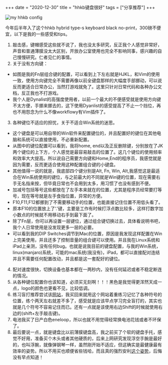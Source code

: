 +++ 
date = "2020-12-30"
title = "hhkb键盘很好"
tags = ["分享推荐"]
+++

![my hhkb config](https://i.imgur.com/nU20xDf.png)

今年后半年入了这个hhkb hybrid type-s keyboard black no-print，300磅不便宜，以下是我的一些感受和tips。

1. 敲击感，键帽感受这些就不说了，我也没太多研究，反正我个人感觉非常好，声音和普通薄膜没太大区别，开放办公室使用也完全不影响同事，感兴趣的自己慢慢研究。仁者见仁的事情。
2. 关于没有方向键：
- 如图是我的Fn层组合键的配置，可以看到上下左右就是HJKL，和Vim的使用一致，使用方向键完全不需要再像以前全键盘那样的大幅度手部挪动，可以说反而更适合日常办公，当然打游戏就免了。这里只针对日常代码和各种办公文档，反正我也不打游戏。
- 我个人是Dynalist的高强度使用者，以前一个最大的不便感受就是使用方向键不太方便，手挪来挪去的，这下使用Dyanlist的感受提高了不止一个挡位，再也不用怨念为什么不像workflowy有Vim插件了。
3. 各种键位不适应的担忧，关于不适合Win系统的迷思。
- 这个键盘是可以用自带的Win软件来配置键位的，并且配置好的键位在其他电脑和系统可以直接使用，不必重新配置。
- 从图中的键位配置可以看到，我将home, end以及正反删除键，分别放在了JK两个键位的上下方，个人感觉是最容易敲击的位置了。这几个键位的使用频率和效率大大提高。所以说自己需要方向键和Home,End的程序员，我感觉就是因为需要，反而更适合使用这种配置组合键的小键盘。
- 其他值得一说的就是，我底部四个键分别是Alt, Fn, Win, Alt,我感觉这是最适合在Win系统使用的键位，与之前最大的不同就是Win键的位置，现在需要右手无名指来按，但毕竟日常也不会用到太多，用习惯了也没有感到不便。 
- 加减号包括等号这些都放在了左手本来就在的位置，尤其是程序员经常要打等号，现在等号就是左手食指位置，异常的方便。
- F10,F11,F12都挪到了不需要移动手的位置，也能直接记住位置不用低头看了。
- 原本F10的位置放上了‘.’键，主要是工作有时候打浮点数比较多，这样打数字加小数点的时候就不用移动右手到最下面了。
- 除了Fn层，你可以再设置一层键位，通过组合键切换过去，具体看说明书吧，我个人日常使用是没发现更多一层的必要。
- 可以看到我的DIP Switches调节到Mac的位置，原因是我发现这样配置在Win上完美使用，并且还多了控制音量的组合键可以使用。并且我在Linux系统和iPad上亲测，没有任何bug。也就是说我目前的键盘配置，与我的Win系统，linux(manjaro)系统，可能的mac系统(我没有)，iPad，都可以直接配对连结并且不需要任何配置改动，并且都是这一套配好的键位。
4. 配对速度很快，切换设备也基本都在一两秒内，没有任何延迟或者不稳定断连的情况。
5. 从各种键位配置你也该知道，必须买无刻啊！！！黑色是我觉得更浑然天成一点，logo的颜色也更看不见，比较低调。
6. 练习盲打推荐尝试该[网站](https://www.typingclub.com/)，我买回来就用这个网站着重练习记忆了各种符号的位置，练个两天左右就差不多了，感受就是应该早点学习完全盲打的，其实也就是几个符号不容易记住而已。还有一点就是该使用右边Shift的时候就使用右边的(shift+左手敲击键)。
7. 电池我买了日产白色eneloop，所以也就不用觉得经常换电池花钱或者不环保了。
8. 最后要说一点，就是键盘比以前薄膜键盘高，我之前买了个软的键盘手托，感觉不好用，准备买个木头或者其他硬质的，后来上网研究发现浮空手腕是最好的，也叫浮腕，就像弹钢琴一样，虽然刚开始不适应，但这确实是最健康最有效率的姿势。所以不用买也顺便省些钱哈，而且真的强烈安利[这个姿势](https://yanjiyu.com/zh/posts/tip-sitting-position/)，后悔没有早点知道！
